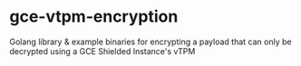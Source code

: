 # gce-vtpm-encryption
Golang library & example binaries for encrypting a payload that can only be decrypted using a GCE Shielded Instance's vTPM
